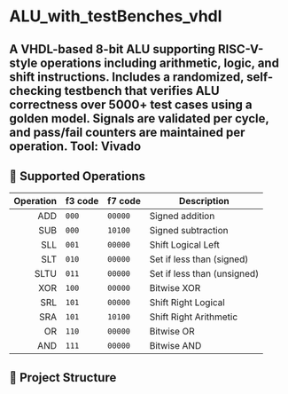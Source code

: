 # ALU_with_testBenches_vhdl
A VHDL-based 8-bit ALU supporting RISC-V-style operations including arithmetic, logic, and shift instructions. Includes a randomized, self-checking testbench that verifies ALU correctness over 5000+ test cases using a golden model. Signals are validated per cycle, and pass/fail counters are maintained per operation. Tool: Vivado
---

## 🔧 Supported Operations

| Operation | f3 code | f7 code     | Description                 |
|----------:|:--------|:------------|-----------------------------|
| ADD       | `000`   | `00000`     | Signed addition             |
| SUB       | `000`   | `10100`     | Signed subtraction          |
| SLL       | `001`   | `00000`     | Shift Logical Left          |
| SLT       | `010`   | `00000`     | Set if less than (signed)   |
| SLTU      | `011`   | `00000`     | Set if less than (unsigned) |
| XOR       | `100`   | `00000`     | Bitwise XOR                 |
| SRL       | `101`   | `00000`     | Shift Right Logical         |
| SRA       | `101`   | `10100`     | Shift Right Arithmetic      |
| OR        | `110`   | `00000`     | Bitwise OR                  |
| AND       | `111`   | `00000`     | Bitwise AND                 |

## 📂 Project Structure
